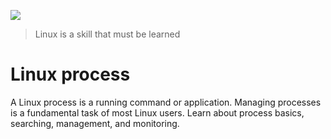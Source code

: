![](linux.ico)

> Linux is a skill that must be learned

# Linux process

A Linux process is a running command or application. Managing processes is a fundamental task of most Linux users. Learn about process basics, searching, management, and monitoring.